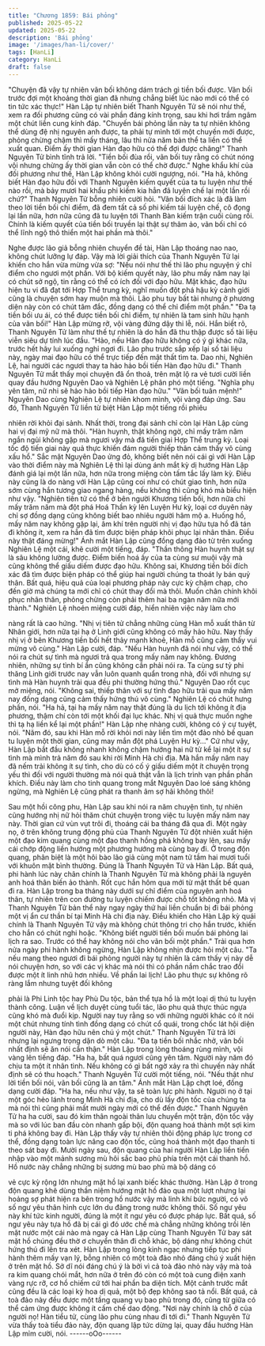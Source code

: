 ```yaml
---
title: "Chương 1859: Bái phỏng"
published: 2025-05-22
updated: 2025-05-22
description: 'Bái phỏng'
image: '/images/han-li/cover/'
tags: [HanLi]
category: HanLi
draft: false
---
```


"Chuyện đã vậy tự nhiên vãn bối không dám trách gì tiền bối
được. Vãn bối trước đợi một khoảng thời gian đã nhưng chẳng
biết lúc nào mới có thể có tin tức xác thực!"
Hàn Lập tự nhiên biết Thanh Nguyên Tử sẽ nói như thế, xem ra
đối phương cũng có vài phần đáng kính trọng, sau khi hơi trầm
ngâm một chút liền cung kính đáp.
"Chuyến bái phỏng lần này ta tự nhiên không thể dùng đệ nhị
nguyên anh được, ta phải tự mình tới một chuyến mới được,
phỏng chừng chậm thì mấy tháng, lâu thì nửa năm bản thể ta liền
có thể xuất quan. Điểm ấy thời gian Hàn đạo hữu có thể đợi được
chăng!"
Thanh Nguyên Tử bình tĩnh trả lời.
"Tiền bối đùa rồi, vãn bối tuy rằng có chút nóng vội nhưng chừng
ấy thời gian vẫn còn có thể chờ được."
Nghe khẩu khí của đối phương như thế, Hàn Lập không khỏi cười
ngượng, nói.
"Ha hả, không biết Hàn đạo hữu đối với Thanh Nguyên kiếm
quyết của ta tu luyện như thế nào rồi, mà bảy mươi hai khẩu phi
kiếm kia hẳn đã luyện chế lại một lần rồi chứ?"
Thanh Nguyên Tử bỗng nhiên cười hỏi.
"Vãn bối đích xác là đã làm theo lời tiền bối chỉ điểm, đã đem tất
cả số phi kiếm tái luyện chế, cô đọng lại lần nữa, hơn nữa cũng
đã tu luyện tới Thanh Bàn kiếm trận cuối cùng rồi. Chính là kiếm
quyết của tiền bối truyền lại thật sự thâm ảo, vãn bối chỉ có thể
lĩnh ngộ thô thiển một hai phần mà thôi."

Nghe được lão giả bỗng nhiên chuyển đề tài, Hàn Lập thoáng nao
nao, không chút lưỡng lự đáp.
Vậy mà lời giải thích của Thanh Nguyên Tử lại khiến cho hắn vừa
mừng vừa sợ:
"Nếu nói như thế thì lão phu nguyện ý chỉ điểm cho ngươi một
phần. Với bộ kiếm quyết này, lão phu mấy năm nay lại có chút sở
ngộ, tin rằng có thể có ích đối với đạo hữu. Mặt khác, đạo hữu
hiện tu vi đã đạt tới Hợp Thể trung kỳ, nghĩ muốn đột phá hậu kỳ
cảnh giới cũng là chuyện sớm hay muộn mà thôi. Lão phu tuy bất
tài nhưng ở phương diện này còn có chút tâm đắc, đồng dạng có
thể chỉ điểm một phần."
"Đa tạ tiền bối ưu ái, có thể được tiền bối chỉ điểm, tự nhiên là tam
sinh hữu hạnh của vãn bối!"
Hàn Lập mừng rỡ, vội vàng đứng dậy thi lễ, nói.
Hắn biết rõ, Thanh Nguyên Tử làm như thế tự nhiên là do hắn đã
thu thập được số tài liệu viễn siêu dự tính lúc đầu.
"Hảo, nếu Hàn đạo hữu không có ý gì khác nữa, trước hết hãy lui
xuống nghỉ ngơi đi. Lão phu trước sắp xếp lại số tài liệu này, ngày
mai đạo hữu có thể trực tiếp đến mật thất tìm ta. Dao nhi, Nghiên
Lệ, hai người các ngươi thay ta hảo hảo bồi tiến Hàn đạo hữu đi."
Thanh Nguyên Tử mắt thấy mọi chuyện đã ổn thoả, trên mặt lộ ra
vẻ tươi cười liền quay đầu hướng Nguyên Dao và Nghiên Lệ
phân phó một tiếng.
"Nghĩa phụ yên tâm, nữ nhi sẽ hảo hảo bồi tiếp Hàn đạo hữu."
"Vãn bối tuân mệnh!"
Nguyên Dao cùng Nghiên Lệ tự nhiên khom mình, vội vàng đáp
ứng.
Sau đó, Thanh Nguyên Tử liền từ biệt Hàn Lập một tiếng rồi phiêu

nhiên rời khỏi đại sảnh.
Nhất thời, trong đại sảnh chỉ còn lại Hàn Lập cùng hai vị đại mỹ
nữ mà thôi.
"Hàn huynh, thật không ngờ, chỉ mấy trăm năm ngắn ngủi không
gặp mà ngươi vậy mà đã tiến giai Hợp Thể trung kỳ. Loại tốc độ
tiến giai này quả thực khiến đám người thiếp thân cảm thấy vô
cùng xấu hổ."
Sắc mặt Nguyên Dao ửng đỏ, không biết nên nói cái gì với Hàn
Lập vào thời điểm này mà Nghiên Lệ thì lại dùng ánh mắt kỳ dị
hướng Hàn Lập đánh giá lại một lần nữa, hơn nữa trong miệng
còn tấm tắc lấy làm kỳ.
Điều này cũng là do nàng với Hàn Lập cũng coi như có chút giao
tình, hơn nữa sớm cùng hắn tương giao ngang hàng, nếu không
thì cũng khó mà biểu hiện như vậy.
"Nghiên tiên tử có thể ở bên người Khương tiền bối, hơn nữa chỉ
mấy trăm năm mà đột phá Hoá Thần kỳ lên Luyện Hư kỳ, loại cơ
duyên này chỉ sợ đồng dạng cũng không biết bao nhiêu người
hâm mộ a. Huống hồ, mấy năm nay không gặp lại, âm khí trên
người nhị vị đạo hữu tựa hồ đã tán đi không ít, xem ra hẳn đã tìm
được biện pháp khôi phục lại nhân thân. Điều này thật đáng
mừng!"
Ánh mắt Hàn Lập cũng đồng dạng đảo từ trên xuống Nghiên Lệ
một cái, khẽ cười một tiếng, đáp.
"Thần thông Hàn huynh thật sự là sâu không lường được. Điểm
biến hoá ấy của ta cùng sư muội vậy mà cũng không thể giấu
diếm được đạo hữu. Không sai, Khương tiền bối đích xác đã tìm
được biện pháp có thể giúp hai người chúng ta thoát ly bán quỷ
thân. Bất quá, hiệu quả của loại phương pháp này cực kỳ chậm
chạp, cho đến giờ mà chúng ta mới chỉ có chút thay đổi mà thôi.
Muốn chân chính khôi phục nhân thân, phỏng chừng còn phải
thêm hai ba ngàn năm nữa mới thành."
Nghiên Lệ nhoẻn miệng cười đáp, hiển nhiên việc này làm cho

nàng rất là cao hứng.
"Nhị vị tiên tử chẳng những cùng Hàn mỗ xuất thân từ Nhân giới,
hơn nữa tại hạ ở Linh giới cũng không có mấy hảo hữu. Nay thấy
nhị vị ở bên Khương tiền bối hết thảy mạnh khoẻ, Hàn mỗ cũng
cảm thấy vui mừng vô cùng."
Hàn Lập cười, đáp.
"Nếu Hàn huynh đã nói như vậy, có thể nói ra chút sự tình mà
ngươi trả qua trong mấy năm nay không. Đương nhiên, những sự
tình bí ẩn cũng không cần phải nói ra. Ta cùng sư tỷ phi thăng
Linh giới trước nay vẫn luôn quanh quẩn trong nhà, đối với nhưng
sự tình mà Hàn huynh trải qua đều phi thường hứng thú."
Nguyên Dao rốt cục mở miệng, nói.
"Không sai, thiếp thân với sự tình đạo hữu trải qua mấy năm nay
đồng dạng cũng cảm thấy hứng thú vô cùng."
Nghiên Lệ có chút hưng phấn, nói.
"Ha hả, tại hạ mấy năm nay thật đúng là du lịch tới không ít địa
phương, thậm chí còn tới một khối đại lục khác. Nhị vị quả thực
muốn nghe thì tạ hạ liền kể lại một phần!"
Hàn Lập nhẹ nhàng cười, không có ý cự tuyệt, nói.
"Năm đó, sau khi Hàn mỗ rời khỏi nơi này liền tìm một đảo nhỏ bế
quan tu luyện một thời gian, cũng may mắn đột phá Luyện Hư
kỳ..."
Cứ như vậy, Hàn Lập bắt đầu không nhanh không chậm hướng
hai nữ tử kể lại một ít sự tình mà mình trả năm đó sau khi rời
Minh Hà chi địa. Mà hắn mấy năm nay đã nếm trải không ít sự
tình, cho dù có cố ý giấu diếm một ít chuyện trọng yếu thì đối với
người thường mà nói quả thật vẫn là lịch trình vạn phần phấn
khích. Điều này làm cho tinh quang trong mắt Nguyên Dao loé
sáng không ngừng, mà Nghiên Lệ cũng phát ra thanh âm sợ hãi
không thôi!

Sau một hồi công phu, Hàn Lập sau khi nói ra năm chuyện tình,
tự nhiên cũng hướng nhị nữ hỏi thăm chút chuyện trong việc tu
luyện mấy năm nay này.
Thời gian cứ vùn vụt trôi đi, thoáng cái ba tháng đã qua đi.
Một ngày nọ, ở trên không trung động phủ của Thanh Nguyên Tử
đột nhiên xuất hiện một đạo kim quang cùng một đạo thanh hồng
phá không bay lên, sau mấy cái chớp động liền hướng một
phương hướng mà cùng bay đi.
Ở trong độn quang, phân biệt là một hôi bào lão giả cùng một
nam tử tầm hai mươi tuổi với khuôn mặt bình thường.
Đúng là Thanh Nguyên Tử và Hàn Lập.
Bất quá, phi hành lúc này chân chính là Thanh Nguyên Tử mà
không phải là nguyên anh hoá thân biến ảo thành.
Rốt cục hắn hôm qua mới từ mật thất bế quan đi ra.
Hàn Lập trong ba tháng này dưới sự chỉ điểm của nguyên anh
hoá thân, tự nhiên trên con đường tu luyện chiếm được chỗ tốt
không nhỏ. Mà vị Thanh Nguyên Tử bản thể này ngay ngày thứ
hai liền chuẩn bị đi bái phỏng một vị ẩn cư thần bí tại Minh Hà chi
địa này. Điều khiến cho Hàn Lập kỳ quái chính là Thanh Nguyên
Tử vậy mà không chút thông tri cho hắn trước, khiến cho hắn có
chút nghi hoặc.
"Không biết người tiền bối muốn bái phỏng lai lịch ra sao. Trước
có thể hay không nói cho vãn bối một phần."
Trải qua hơn nửa ngày phi hành không ngừng, Hàn Lập không
nhịn được hỏi một câu.
"Ta nếu mang theo ngươi đi bái phỏng người này tự nhiên là cảm
thấy vị này dễ nói chuyện hơn, so với các vị khác mà nói thì có
phần nắm chắc trao đổi được một ít linh nhũ hơn nhiều. Về phần
lai lịch! Lão phu thực sự không rõ ràng lắm nhưng tuyệt đối không

phải là Phi Linh tộc hay Phù Du tộc, bản thể tựa hồ là một loại dị
thú tu luyện thành công. Luận về lịch duyệt cùng tuổi tác, lão phu
quả thực thúc ngựa cũng khó mà đuổi kịp. Người nay tuy rằng so
với những người khác có ít nói một chút nhưng tính tình đồng
dạng có chút cổ quái, trong chốc lát hội diện người này, Hàn đạo
hữu nên chú ý một chút."
Thanh Nguyên Tử trả lời nhưng lại ngưng trọng dặn dò một câu.
"Đa tạ tiền bối nhắc nhở, vãn bối nhất định sẽ ăn nói cẩn thận."
Hàn Lập trong lòng thoáng rùng mình, vội vàng lên tiếng đáp.
"Ha ha, bất quá ngươi cũng yên tâm. Người này năm đó chịu ta
một ít nhân tình. Nếu không có gì bất ngờ xảy ra thì chuyến này
nhất định sẽ có thu hoạch."
Thanh Nguyên Tử cười một tiếng, nói.
"Nếu thật như lời tiền bối nói, vãn bối cũng là an tâm."
Ánh mắt Hàn Lập chợt loé, đồng dạng cười đáp.
"Ha ha, nếu như vậy, ta sẽ toàn lực phi hành. Người nọ ở tại một
góc hẻo lánh trong Minh Hà chi địa, cho dù lấy độn tốc của chúng
ta mà nói thì cũng phải mất mười ngày mới có thể đến được."
Thanh Nguyên Tử ha ha cười, sau đó kim thân ngoài thân lưu
chuyển một trận, độn tốc vậy mà so với lúc ban đầu còn nhanh
gấp bội, độn quang hoá thành một sợi kim ti phá không bay đi.
Hàn Lập thấy vậy tự nhiên thôi động pháp lực trong cơ thể, đồng
dạng toàn lực nâng cao độn tốc, cũng hoá thành một đạo thanh ti
theo sát bay đi.
Mười ngày sau, độn quang của hai người Hàn Lập liền tiến nhập
vào một mảnh sương mù hôi sắc bao phủ phía trên một cái thanh
hồ.
Hồ nước này chẳng những bị sương mù bao phủ mà bộ dáng có

vẻ cực kỳ rộng lớn nhưng mặt hồ lại xanh biếc khác thường.
Hàn Lập ở trong độn quang khẽ dùng thần niệm hướng mặt hồ
đảo qua một lượt nhưng lại hoảng sợ phát hiện ra bên trong hồ
nước vậy mà linh khí bức người, có vô số ngư yêu thân hình cực
lớn du đãng trong nước không thôi.
Số ngư yêu này khí tức kinh người, đúng là một ít ngư yêu có
được pháp lực.
Bất quá, số ngư yêu này tựa hồ đã bị cái gì đó ước chế mà chẳng
những không trồi lên mặt nước một cái nào mà ngay cả Hàn Lập
cùng Thanh Nguyên Tử bay sát mặt hồ chúng đều thờ ơ chuyển
thân đi chỗ khác, bộ dáng như không chút hứng thú đi lên tra xét.
Hàn Lập trong lòng kinh ngạc nhưng tiếp tục phi hành thêm mấy
vạn lý, bỗng nhiên có một toà đảo nhỏ đáng chú ý xuất hiện ở
trên mặt hồ.
Sở dĩ nói đáng chú ý là bởi vì cả toà đảo nhỏ này vậy mà toả ra
kim quang chói mắt, hơn nữa ở trên đó còn có một toà cung điện
xanh vàng rực rỡ, cơ hồ chiếm cứ tới hai phần ba diện tích.
Một cảnh trước mắt cũng đều là các loại kỳ hoa dị quả, một bộ
đẹp không sao tả nổi. Bất quá, cả toà đảo này đều được một tầng
quang vụ bao phủ trong đó, cũng từ giữa có thể cảm ứng được
không ít cấm chế dao động.
"Nơi này chính là chỗ ở của người nọ! Hàn tiểu tử, cùng lão phu
cùng nhau đi tới đi."
Thanh Nguyên Tử vừa thấy toà tiểu đảo này, độn quang lập tức
dừng lại, quay đầu hướng Hàn Lập mỉm cười, nói.
------oOo------
